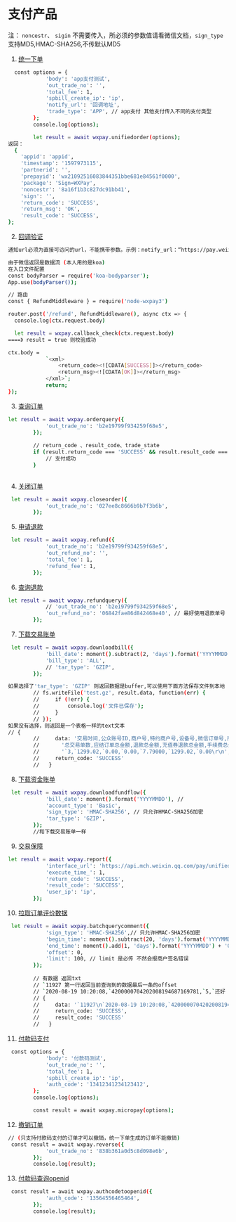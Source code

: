 # 支付产品
注： `noncestr`、 `sigin` 不需要传入，所必须的参数值请看微信文档，`sign_type`支持MD5,HMAC-SHA256,不传默认MD5

1. [统一下单](https://pay.weixin.qq.com/wiki/doc/api/jsapi.php?chapter=9_1)

```bash
  const options = {
            'body': 'app支付测试',
            'out_trade_no': '',
            'total_fee': 1,
            'spbill_create_ip': 'ip',
            'notify_url': '回调地址',
            'trade_type': 'APP', // app支付 其他支付传入不同的支付类型
        };
        console.log(options);

        let result = await wxpay.unifiedorder(options);
返回：
  {
    'appid': 'appid',
    'timestamp': '1597973115',
    'partnerid': '',
    'prepayid': 'wx21092516083844351bbe681e84561f0000',
    'package': 'Sign=WXPay',
    'noncestr': '8a16f1b3c827dc91bb41',
    'sign': '',
    'return_code': 'SUCCESS',
    'return_msg': 'OK',
    'result_code': 'SUCCESS',
};
```
2. [回调验证](https://pay.weixin.qq.com/wiki/doc/api/jsapi.php?chapter=9_7&index=8)
```bash
通知url必须为直接可访问的url，不能携带参数。示例：notify_url：“https://pay.weixin.qq.com/wxpay/pay.action”

由于微信返回是数据流 (本人用的是koa)
在入口文件配置
const bodyParser = require('koa-bodyparser');
App.use(bodyParser());

// 路由
const { RefundMiddleware } = require('node-wxpay3')

router.post('/refund', RefundMiddleware(), async ctx => {
  console.log(ctx.request.body)

  let result = wxpay.callback_check(ctx.request.body)
====》 result = true 则校验成功

ctx.body =
            `<xml>
                <return_code><![CDATA[SUCCESS]]></return_code>
                <return_msg><![CDATA[OK]]></return_msg>
            </xml>`;
            return;
});

```

3. [查询订单](https://pay.weixin.qq.com/wiki/doc/api/jsapi.php?chapter=9_2)
```bash
let result = await wxpay.orderquery({
            'out_trade_no': 'b2e19799f934259f68e5',
        });
        
        // return_code 、result_code、trade_state
        if (result.return_code === 'SUCCESS' && result.result_code === 'SUCCESS' && result.trade_state === 'SUCCESS') {
            // 支付成功
        }
        
```

4. [关闭订单](https://pay.weixin.qq.com/wiki/doc/api/jsapi.php?chapter=9_3)
```bash
 let result = await wxpay.closeorder({
            'out_trade_no': '027ee8c8666b9b7f3b6b',
        });
```

5. [申请退款](https://pay.weixin.qq.com/wiki/doc/api/jsapi.php?chapter=9_4)
```bash
 let result = await wxpay.refund({
            'out_trade_no': 'b2e19799f934259f68e5',
            'out_refund_no': '',
            'total_fee': 1,
            'refund_fee': 1,
        });
```

6. [查询退款](https://pay.weixin.qq.com/wiki/doc/api/jsapi.php?chapter=9_5)
```bash
let result = await wxpay.refundquery({
            // 'out_trade_no': 'b2e19799f934259f68e5',
            'out_refund_no': '06842fae86d842468e40', // 最好使用退款单号
        });
```

7. [下载交易账单](https://pay.weixin.qq.com/wiki/doc/api/jsapi.php?chapter=9_6)
```bash
 let result = await wxpay.downloadbill({
            'bill_date': moment().subtract(2, 'days').format('YYYYMMDD'), //
            'bill_type': 'ALL',
            // 'tar_type': 'GZIP',
        });

如果选择了'tar_type': 'GZIP' 则返回数据是buffer,可以使用下面方法保存文件到本地
        // fs.writeFile('test.gz', result.data, function(err) {
        //     if (!err) {
        //         console.log('文件已保存');
        //     }
        // });
如果没有选择，则返回是一个表格一样的text文本
// {
        //     data: '交易时间,公众账号ID,商户号,特约商户号,设备号,微信订单号,商户订单号,用户标识,交易类型,交易状态,付款银行,货币种类,应结订单金额,代金券金额,微信退款单号,商户退款单号,退款金额,充值券退款金额,退款类型,退款状态,商品名称,商户数据包,手续费,费率,订单金额,申请退款金额,费率备注\r\n' +
        //       '总交易单数,应结订单总金额,退款总金额,充值券退款总金额,手续费总金额,订单总金额,申请退款总金额\r\n' +
        //       '`3,`1299.02,`0.00,`0.00,`7.79000,`1299.02,`0.00\r\n',
        //     return_code: 'SUCCESS'
        //   }
```

8. [下载资金账单](https://pay.weixin.qq.com/wiki/doc/api/jsapi.php?chapter=9_18&index=7)
```bash
 let result = await wxpay.downloadfundflow({
            'bill_date': moment().format('YYYYMMDD'), //
            'account_type': 'Basic',
            'sign_type': 'HMAC-SHA256', // 只允许HMAC-SHA256加密
            'tar_type': 'GZIP',
        });
        //和下载交易账单一样
```

9. [交易保障](https://pay.weixin.qq.com/wiki/doc/api/jsapi.php?chapter=9_8&index=9)
```bash
let result = await wxpay.report({
            'interface_url': 'https://api.mch.weixin.qq.com/pay/unifiedorder',
            'execute_time_': 1,
            'return_code': 'SUCCESS',
            'result_code': 'SUCCESS',
            'user_ip': 'ip',
        });
```

10. [拉取订单评价数据](https://pay.weixin.qq.com/wiki/doc/api/jsapi.php?chapter=9_17&index=11)
```bash
 let result = await wxpay.batchquerycomment({
            'sign_type': 'HMAC-SHA256',// 只允许HMAC-SHA256加密
            'begin_time': moment().subtract(20, 'days').format('YYYYMMDD') + '000000',
            'end_time': moment().add(1, 'days').format('YYYYMMDD') + '000000', // 结束时间不能超过今天 否则会报系统繁忙，清稍后再试
            'offset': 0,
            'limit': 100, // limit 是必传 不然会报商户签名错误
        });
        
        // 有数据 返回txt
        // `11927 第一行返回当前查询到的数据最后一条的offset
        // `2020-08-19 10:20:08,`4200000704202008194687169781,`5,`还好 // 从第二行开始，每一行表示一笔交易单的评论信息，各参数以逗号隔开， 参数前增加`符号，为标准键盘1左边键的字符。参数内容依次为：评论的时间，支付订单号，评论星级，评论内容
        // {
        //     data: '`11927\n`2020-08-19 10:20:08,`4200000704202008194687169781,`5,`还好\n',
        //     return_code: 'SUCCESS',
        //     result_code: 'SUCCESS'
        //   }
```

11. [付款码支付](https://pay.weixin.qq.com/wiki/doc/api/micropay.php?chapter=9_10&index=1)
```bash
 const options = {
            'body': '付款码测试',
            'out_trade_no': '',
            'total_fee': 1,
            'spbill_create_ip': 'ip',
            'auth_code': '13412341234123412',
        };
        console.log(options);

        const result = await wxpay.micropay(options);
```

12. [撤销订单](https://pay.weixin.qq.com/wiki/doc/api/micropay.php?chapter=9_11&index=3)
```bash
// (只支持付款码支付的订单才可以撤销，统一下单生成的订单不能撤销)
 const result = await wxpay.reverse({
            'out_trade_no': '838b361a0d5c8d098e6b',
        });
        console.log(result);
```
13. [付款码查询openid](https://pay.weixin.qq.com/wiki/doc/api/micropay.php?chapter=9_13&index=9)
```bash
 const result = await wxpay.authcodetoopenid({
            'auth_code': '13564556465464',
        });
        console.log(result);
```